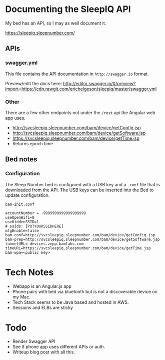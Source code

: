 # Documenting the SleepIQ API
My bed has an API, so I may as well document it.

<https://sleepiq.sleepnumber.com/>

## APIs
### swagger.yml
This file contains the API documentation in `http://swagger.io` format.

Preview/edit the docs here: <http://editor.swagger.io/#/preview?import=https://cdn.rawgit.com/erichelgeson/sleepiq/master/swagger.yml>

### Other
There are a few other endpoints not under the `/rest` api the Angular web app uses.

* http://svcsleepiq.sleepnumber.com/bam/device/getConfig.jsp
* http://svcsleepiq.sleepnumber.com/bam/device/getSoftware.jsp
* https://svcsleepiq.sleepnumber.com/bam/device/getTime.jsp
 * Returns epoch time

## Bed notes
### Configuration
The Sleep Number bed is configured with a USB key and a `.conf` file that is downloaded from the API. The USB keys can be inserted into the Bed to update configuration.

`bam-init.conf`
```
accountNumber = -9999999999999999999
useOpenWifi=0
useHiddenSSID=1
# ssids: [PUTYOURSSIDHERE]
mfgEnable=false
bam-conf=http://svcsleepiq.sleepnumber.com/bam/device/getConfig.jsp
bam-prep=http://svcsleepiq.sleepnumber.com/bam/device/getSoftware.jsp
tunnelURL= devices.zepp.bamlabs.com
timeURL=https://svcsleepiq.sleepnumber.com/bam/device/getTime.jsp
bam-wpa=<public key>
```
# Tech Notes
* Webapp is an Angular.js app
* Phone pairs with bed via bluetooth but is not a discoverable device on my Mac.
* Tech Stack seems to be Java based and hosted in AWS.
* Sessions and ELBs are sticky

# Todo
* Render Swagger API
* See if phone app uses different APIs or auth.
* Writeup blog post with all this.
